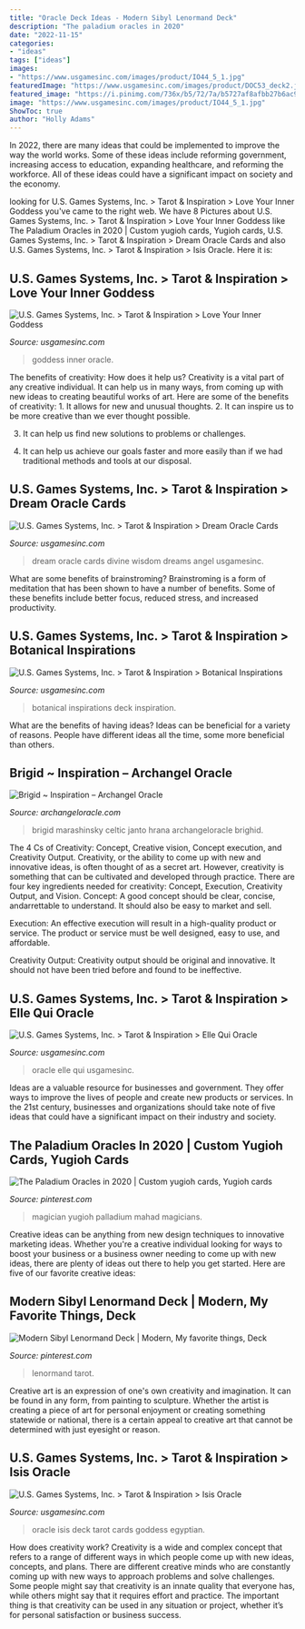 ```yaml
---
title: "Oracle Deck Ideas - Modern Sibyl Lenormand Deck"
description: "The paladium oracles in 2020"
date: "2022-11-15"
categories:
- "ideas"
tags: ["ideas"]
images:
- "https://www.usgamesinc.com/images/product/IO44_5_1.jpg"
featuredImage: "https://www.usgamesinc.com/images/product/DOC53_deck2.jpg"
featured_image: "https://i.pinimg.com/736x/b5/72/7a/b5727af8afbb27b6ac96e2124e09b2e9.jpg"
image: "https://www.usgamesinc.com/images/product/IO44_5_1.jpg"
ShowToc: true
author: "Holly Adams"
---
```



In 2022, there are many ideas that could be implemented to improve the way the world works. Some of these ideas include reforming government, increasing access to education, expanding healthcare, and reforming the workforce. All of these ideas could have a significant impact on society and the economy.

	

		
looking for U.S. Games Systems, Inc. &gt; Tarot &amp; Inspiration &gt; Love Your Inner Goddess you've came to the right web. We have 8 Pictures about U.S. Games Systems, Inc. &gt; Tarot &amp; Inspiration &gt; Love Your Inner Goddess like The Paladium Oracles in 2020 | Custom yugioh cards, Yugioh cards, U.S. Games Systems, Inc. &gt; Tarot &amp; Inspiration &gt; Dream Oracle Cards and also U.S. Games Systems, Inc. &gt; Tarot &amp; Inspiration &gt; Isis Oracle. Here it is:
		
    
## U.S. Games Systems, Inc. &gt; Tarot &amp; Inspiration &gt; Love Your Inner Goddess

<img loading=lazy src="https://www.usgamesinc.com/images/product/D/Love-your-inner-Goddess-Oracle-card_sample_3.jpg" onerror="this.onerror=null;this.src='https://tse4.mm.bing.net/th?id=OIP.3PqyCRA9Ig81UMMA66zaYwHaK1&amp;pid=15.1';" alt="U.S. Games Systems, Inc. &gt; Tarot &amp; Inspiration &gt; Love Your Inner Goddess">

_Source: usgamesinc.com_

>goddess inner oracle. 

	

The benefits of creativity: How does it help us?
Creativity is a vital part of any creative individual. It can help us in many ways, from coming up with new ideas to creating beautiful works of art. Here are some of the benefits of creativity: 1. It allows for new and unusual thoughts.
2. It can inspire us to be more creative than we ever thought possible.

3. It can help us find new solutions to problems or challenges.

4. It can help us achieve our goals faster and more easily than if we had traditional methods and tools at our disposal.

    
## U.S. Games Systems, Inc. &gt; Tarot &amp; Inspiration &gt; Dream Oracle Cards

<img loading=lazy src="https://www.usgamesinc.com/images/product/DOC53_deck2.jpg" onerror="this.onerror=null;this.src='https://tse1.mm.bing.net/th?id=OIP.gxjhIyr7lSUwHnsotbCIVgHaKl&amp;pid=15.1';" alt="U.S. Games Systems, Inc. &gt; Tarot &amp; Inspiration &gt; Dream Oracle Cards">

_Source: usgamesinc.com_

>dream oracle cards divine wisdom dreams angel usgamesinc. 

	

What are some benefits of brainstroming?
Brainstroming is a form of meditation that has been shown to have a number of benefits. Some of these benefits include better focus, reduced stress, and increased productivity.

    
## U.S. Games Systems, Inc. &gt; Tarot &amp; Inspiration &gt; Botanical Inspirations

<img loading=lazy src="https://www.usgamesinc.com/images/product/BIC44_deck_1.jpg" onerror="this.onerror=null;this.src='https://tse1.mm.bing.net/th?id=OIP.GSAFv7vNMsjN8gPyZErMywHaMH&amp;pid=15.1';" alt="U.S. Games Systems, Inc. &gt; Tarot &amp; Inspiration &gt; Botanical Inspirations">

_Source: usgamesinc.com_

>botanical inspirations deck inspiration. 

	

What are the benefits of having ideas?
Ideas can be beneficial for a variety of reasons. People have different ideas all the time, some more beneficial than others.

    
## Brigid ~ Inspiration – Archangel Oracle

<img loading=lazy src="https://deeguns.files.wordpress.com/2016/02/img_1397.jpg?w=726" onerror="this.onerror=null;this.src='https://tse3.mm.bing.net/th?id=OIP.byLcGF5XxoCRQTm17E0VTwHaKc&amp;pid=15.1';" alt="Brigid ~ Inspiration – Archangel Oracle">

_Source: archangeloracle.com_

>brigid marashinsky celtic janto hrana archangeloracle brighid. 

	

The 4 Cs of Creativity: Concept, Creative vision, Concept execution, and Creativity Output.
Creativity, or the ability to come up with new and innovative ideas, is often thought of as a secret art. However, creativity is something that can be cultivated and developed through practice. There are four key ingredients needed for creativity: Concept, Execution, Creativity Output, and Vision.
Concept: A good concept should be clear, concise, andarrettable to understand. It should also be easy to market and sell.

Execution: An effective execution will result in a high-quality product or service. The product or service must be well designed, easy to use, and affordable.

Creativity Output: Creativity output should be original and innovative. It should not have been tried before and found to be ineffective.

    
## U.S. Games Systems, Inc. &gt; Tarot &amp; Inspiration &gt; Elle Qui Oracle

<img loading=lazy src="https://www.usgamesinc.com/images/product/EQ44_box_1.jpg" onerror="this.onerror=null;this.src='https://tse2.mm.bing.net/th?id=OIP.FXiHiLF-1dPikK989jG8dgHaL9&amp;pid=15.1';" alt="U.S. Games Systems, Inc. &gt; Tarot &amp; Inspiration &gt; Elle Qui Oracle">

_Source: usgamesinc.com_

>oracle elle qui usgamesinc. 

	

Ideas are a valuable resource for businesses and government. They offer ways to improve the lives of people and create new products or services. In the 21st century, businesses and organizations should take note of five ideas that could have a significant impact on their industry and society.

    
## The Paladium Oracles In 2020 | Custom Yugioh Cards, Yugioh Cards

<img loading=lazy src="https://i.pinimg.com/originals/c7/f7/b6/c7f7b607738a50eada7a945fc8b664ab.png" onerror="this.onerror=null;this.src='https://tse1.mm.bing.net/th?id=OIP.FANe38O-UQzPZOAODWQEoQHaKy&amp;pid=15.1';" alt="The Paladium Oracles in 2020 | Custom yugioh cards, Yugioh cards">

_Source: pinterest.com_

>magician yugioh palladium mahad magicians. 

	

Creative ideas can be anything from new design techniques to innovative marketing ideas. Whether you're a creative individual looking for ways to boost your business or a business owner needing to come up with new ideas, there are plenty of ideas out there to help you get started. Here are five of our favorite creative ideas: 

    
## Modern Sibyl Lenormand Deck | Modern, My Favorite Things, Deck

<img loading=lazy src="https://i.pinimg.com/736x/b5/72/7a/b5727af8afbb27b6ac96e2124e09b2e9.jpg" onerror="this.onerror=null;this.src='https://tse4.mm.bing.net/th?id=OIP.UANyAjmFFUveRuWkMVtqngHaHa&amp;pid=15.1';" alt="Modern Sibyl Lenormand Deck | Modern, My favorite things, Deck">

_Source: pinterest.com_

>lenormand tarot. 

	

Creative art is an expression of one's own creativity and imagination. It can be found in any form, from painting to sculpture. Whether the artist is creating a piece of art for personal enjoyment or creating something statewide or national, there is a certain appeal to creative art that cannot be determined with just eyesight or reason.

    
## U.S. Games Systems, Inc. &gt; Tarot &amp; Inspiration &gt; Isis Oracle

<img loading=lazy src="https://www.usgamesinc.com/images/product/IO44_5_1.jpg" onerror="this.onerror=null;this.src='https://tse4.mm.bing.net/th?id=OIP.deqTNQZfJCEY_AQlJbPb6gHaK0&amp;pid=15.1';" alt="U.S. Games Systems, Inc. &gt; Tarot &amp; Inspiration &gt; Isis Oracle">

_Source: usgamesinc.com_

>oracle isis deck tarot cards goddess egyptian. 

	

How does creativity work?
Creativity is a wide and complex concept that refers to a range of different ways in which people come up with new ideas, concepts, and plans. There are different creative minds who are constantly coming up with new ways to approach problems and solve challenges. Some people might say that creativity is an innate quality that everyone has, while others might say that it requires effort and practice. The important thing is that creativity can be used in any situation or project, whether it’s for personal satisfaction or business success.


